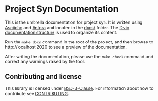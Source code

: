 # Project Syn Documentation

This is the umbrella documentation for project syn.
It is written using [Asciidoc][asciidoc] and [Antora][antora] and located in the [docs/](docs) folder.
The [Divio documentation structure](https://documentation.divio.com/) is used to organize its content.

Run the `make docs` command in the root of the project, and then browse to http://localhost:2020 to see a preview of the documentation.

After writing the documentation, please use the `make check` command and correct any warnings raised by the tool.

## Contributing and license

This library is licensed under [BSD-3-Clause](LICENSE).
For information about how to contribute see [CONTRIBUTING](CONTRIBUTING.md).

[asciidoc]: https://asciidoctor.org/
[antora]: https://antora.org/
